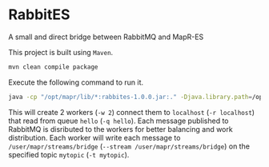 # RabbitES
A small and direct bridge between RabbitMQ and MapR-ES

This project is built using `Maven`. 

```bash
mvn clean compile package
```

Execute the following command to run it.

```bash
java -cp "/opt/mapr/lib/*:rabbites-1.0.0.jar:." -Djava.library.path=/opt/mapr/lib com.github.anicolaspp.rabbites.App -r localhost -w 2 -q hello --stream /user/mapr/streams/bridge -t mytopic
```

This will create 2 workers (`-w 2`) connect them to `localhost` (`-r localhost`) that read from queue `hello` (`-q hello`). Each message published to RabbitMQ is disributed to the workers for better balancing and work distribution. Each worker will write each message to `/user/mapr/streams/bridge` (`--stream /user/mapr/streams/bridge`) on the specified topic `mytopic` (`-t mytopic`).

